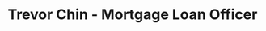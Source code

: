 ---
title: "Trevor Chin - Mortgage Loan Officer"
url: /wayne/trevor-chin-mortgage-loan-officer-valley-road/
shop: pawnbroker
---